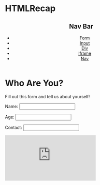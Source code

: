 # HTMLRecap
<!DOCTYPE html>
<html lang="en">
<head>
    <meta charset="UTF-8">
    <meta http-equiv="X-UA-Compatible" content="IE=edge">
    <meta name="viewport" content="width=device-width, initial-scale=1.0">
    <title>HTMLRecap</title>
</head>
<header>
    <h2>Nav Bar</h2>
<nav>
    <ul>
        <li><a href="https://elevenfifty.instructure.com/courses/915/pages/forms?module_item_id=94124">Form</a></li>
        <li><a href="https://elevenfifty.instructure.com/courses/915/pages/forms?module_item_id=94124">Input</a></li>
        <li><a href="https://elevenfifty.instructure.com/courses/915/pages/forms?module_item_id=94124">Div</a></li>
        <li><a href="https://elevenfifty.instructure.com/courses/915/pages/forms?module_item_id=94124">Iframe</a></li>
        <li><a href="https://elevenfifty.instructure.com/courses/915/pages/forms?module_item_id=94124">Nav</a></li>
    </ul>
</nav>
</header>
<body>
    <h1>Who Are You?</h1>
    <div>
        <p>Fill out this form and tell us about yourself!</p>
    </div>
    <div>
        <form>
            <p>Name: <input type="text"></p>
        </form>
    </div>
    <div>
        <form>
            <p>Age: <input type="number"></p>
        </form>
    </div>
    <div>
        <form>
            <p>Contact: <input type="email"></p>
        </form>
    </div>
    <iframe src="https://www.youtube.com/watch?v=oocunV4JX4w" frameborder="0"></iframe> 
    

</body>
</html>
